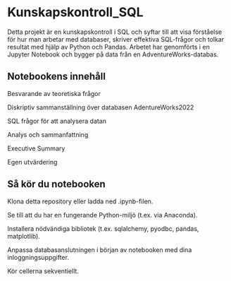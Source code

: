 # Kunskapskontroll_SQL

Detta projekt är en kunskapskontroll i SQL och syftar till att visa förståelse för hur man arbetar med databaser, skriver effektiva SQL-frågor och tolkar resultat med hjälp av Python och Pandas. Arbetet har genomförts i en Jupyter Notebook och bygger på data från en AdventureWorks-databas.

## Notebookens innehåll
Besvarande av teoretiska frågor

Diskriptiv sammanställning över databasen AdentureWorks2022

SQL frågor för att analysera datan

Analys och sammanfattning

Executive Summary

Egen utvärdering

## Så kör du notebooken
Klona detta repository eller ladda ned .ipynb-filen.

Se till att du har en fungerande Python-miljö (t.ex. via Anaconda).

Installera nödvändiga bibliotek (t.ex. sqlalchemy, pyodbc, pandas, matplotlib).

Anpassa databasanslutningen i början av notebooken med dina inloggningsuppgifter.

Kör cellerna sekventiellt.
